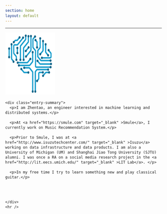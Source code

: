 ```yaml
---
section: home
layout: default
---
```


<div class="hfeed">
  <hr />
  <div class="hentry post no-border">
    <img src="/images/contents/NN.png" alt="Zhentao Xu" class="archive-thumbnail home-thumbnail" width="160" height="200" />

    <div class="entry-summary">
      <p>I am Zhentao, an engineer interested in machine learning and distributed systems.</p>

      <p>At <a href="https://smule.com" target="_blank" >Smule</a>, I currently work on Music Recommendation System.</p>

      <p>Prior to Smule, I was at <a href="http://www.isuzutechcenter.com/" target="_blank" >Isuzu</a> working on data infrastructure and data products. I am also a University of Michigan (UM) and Shanghai Jiao Tong University (SJTU) alumni. I was once a RA on a social media research project in the <a href="http://lit.eecs.umich.edu/" target="_blank" >LIT Lab</a>. </p>

      <p>In my free time I try to learn something new and play classical guitar.</p>



      
    </div>
    <hr />
  </div>
</div> 
